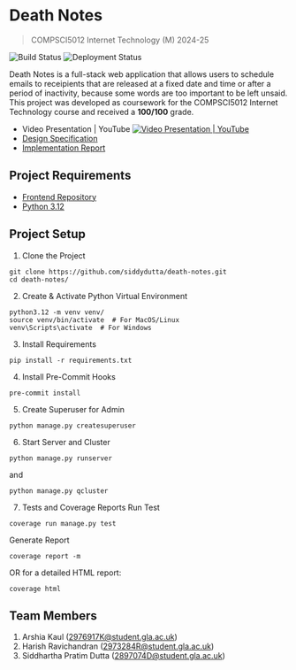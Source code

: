# Death Notes

> COMPSCI5012 Internet Technology (M) 2024-25

![Build Status](https://github.com/siddydutta/death-notes/actions/workflows/tests.yml/badge.svg)
![Deployment Status](https://github.com/siddydutta/death-notes/actions/workflows/deploy.yml/badge.svg)

Death Notes is a full-stack web application that allows users to schedule emails to receipients that are released at a fixed date and time or after a period of inactivity, because some words are too important to be left unsaid. This project was developed as coursework for the COMPSCI5012 Internet Technology course and received a **100/100** grade.

- Video Presentation | YouTube
[![Video Presentation | YouTube](https://img.youtube.com/vi/XeNMqyVeO-Q/0.jpg)](https://www.youtube.com/watch?v=XeNMqyVeO-Q)
- [Design Specification](/artefacts/Design-Specification.pdf)
- [Implementation Report](/artefacts/Implementation-Report.pdf)

## Project Requirements

- [Frontend Repository](https://github.com/siddydutta/death-notes-app)
- [Python 3.12](https://www.python.org/downloads/release/python-3120/)

## Project Setup

1. Clone the Project

```
git clone https://github.com/siddydutta/death-notes.git
cd death-notes/
```

2. Create & Activate Python Virtual Environment

```
python3.12 -m venv venv/
source venv/bin/activate  # For MacOS/Linux
venv\Scripts\activate  # For Windows
```

3. Install Requirements

```
pip install -r requirements.txt
```

4. Install Pre-Commit Hooks

```
pre-commit install
```

5. Create Superuser for Admin

```
python manage.py createsuperuser
```

6. Start Server and Cluster

```
python manage.py runserver
```

and

```
python manage.py qcluster
```

7. Tests and Coverage Reports
   Run Test

```
coverage run manage.py test
```

Generate Report

```
coverage report -m
```

OR for a detailed HTML report:

```
coverage html
```

## Team Members

1. Arshia Kaul (2976917K@student.gla.ac.uk)
2. Harish Ravichandran (2973284R@student.gla.ac.uk)
3. Siddhartha Pratim Dutta (2897074D@student.gla.ac.uk)
